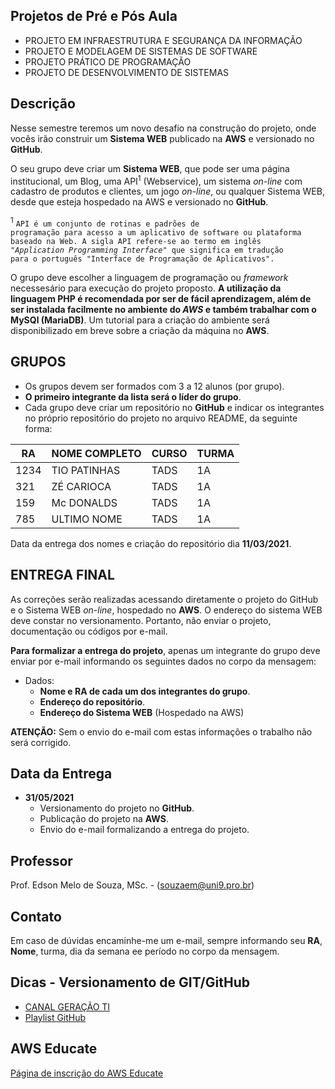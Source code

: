 ## Projetos de Pré e Pós Aula
* PROJETO EM INFRAESTRUTURA E SEGURANÇA DA INFORMAÇÃO
* PROJETO E MODELAGEM DE SISTEMAS DE SOFTWARE
* PROJETO PRÁTICO DE PROGRAMAÇÃO
* PROJETO DE DESENVOLVIMENTO DE SISTEMAS

## Descrição
Nesse semestre teremos um novo desafio na construção do projeto, onde vocês irão construir um **Sistema WEB** publicado na **AWS** e versionado no **GitHub**.

O seu grupo deve criar um **Sistema WEB**, que pode ser uma página institucional, um Blog, uma API<sup>1</sup> (Webservice), um sistema *on-line* com cadastro de produtos e clientes, um jogo *on-line*, ou qualquer Sistema WEB, desde que esteja hospedado na AWS e versionado no **GitHub**.

<sup>1</sup> <code>API é um conjunto de rotinas e padrões de programação para acesso a um aplicativo de software ou plataforma baseado na Web. A sigla API refere-se ao termo em inglês "*Application Programming Interface*" que significa em tradução para o português "Interface de Programação de Aplicativos".
</code>

O grupo deve escolher a linguagem de programação ou *framework* necessesário para execução do projeto proposto. **A utilização da linguagem PHP é recomendada por ser de fácil aprendizagem, além de ser instalada facilmente no ambiente do *AWS* e também trabalhar com o MySQl (MariaDB)**. Um tutorial para a criação do ambiente será disponibilizado em breve sobre a criação da máquina no **AWS**.

## GRUPOS 
+ Os grupos devem ser formados com 3 a 12 alunos (por grupo).
+ **O primeiro integrante da lista será o líder do grupo**.
+ Cada grupo deve criar um repositório no **GitHub** e indicar os integrantes no próprio repositório do projeto no arquivo README, da seguinte forma:

| RA   | NOME COMPLETO | CURSO | TURMA |
|------|---------------|-------|-------|
| 1234 | TIO PATINHAS  | TADS  | 1A    |
| 321  | ZÉ CARIOCA    | TADS  | 1A    |
| 159  | Mc DONALDS    | TADS  | 1A    |
| 785  | ULTIMO NOME   | TADS  | 1A    |

Data da entrega dos nomes e criação do repositório dia **11/03/2021**.

## ENTREGA FINAL
As correções serão realizadas acessando diretamente o projeto do GitHub e o Sistema WEB *on-line*, hospedado no **AWS**. O endereço do sistema WEB deve constar no versionamento.
Portanto, não enviar o projeto, documentação ou códigos por e-mail.

**Para formalizar a entrega do projeto**, apenas um integrante do grupo deve enviar por e-mail informando os seguintes dados no corpo da mensagem:
* Dados:
	+ **Nome e RA de cada um dos integrantes do grupo**. 
	+ **Endereço do repositório**.
	+ **Endereço do Sistema WEB** (Hospedado na AWS)
	
**ATENÇÃO:**
Sem o envio do e-mail com estas informações o trabalho não será corrigido. 

## Data da Entrega
* **31/05/2021**
	+ Versionamento do projeto no **GitHub**. 
	+ Publicação do projeto na **AWS**.
	+ Envio do e-mail formalizando a entrega do projeto.

## Professor
Prof. Edson Melo de Souza, MSc. - ([souzaem@uni9.pro.br](mailto:souzaem@uni9.pro.br))

## Contato
Em caso de dúvidas encaminhe-me um e-mail, sempre informando seu **RA**, **Nome**, turma, dia da semana ee período no corpo da mensagem.

## Dicas - **Versionamento de GIT/GitHub**
* [CANAL GERAÇÃO TI](https://youtube.com/geracaoti)
* [Playlist GitHub](https://www.youtube.com/watch?v=IEz_0ZQZ3sQ&list=PL4ITHPnJ4STiWISI4cwYoaAy5PATKOh9x)

## AWS Educate
[Página de inscrição do AWS Educate](https://www.awseducate.com/signin/SiteLogin)